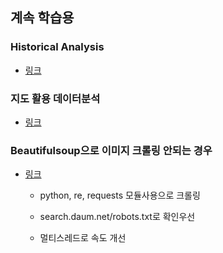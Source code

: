 ## 계속 학습용

### Historical Analysis
- [링크](https://github.com/hugoMGSung/works-need-it-data-analysis/blob/main/learn_bigdata/bd02_historical_analysis.ipynb)

### 지도 활용 데이터분석
- [링크](https://github.com/hugoMGSung/works-need-it-data-analysis/blob/main/learn_bigdata/bd01_folium_%ED%99%9C%EC%9A%A9_%EB%8D%B0%EC%9D%B4%ED%84%B0%EB%B6%84%EC%84%9D(%EC%B0%B8%EC%A1%B0%EC%9A%A9).ipynb)

### Beautifulsoup으로 이미지 크롤링 안되는 경우
- [링크]()
    - python, re, requests 모듈사용으로 크롤링
    - search.daum.net/robots.txt로 확인우선

    - 멀티스레드로 속도 개선